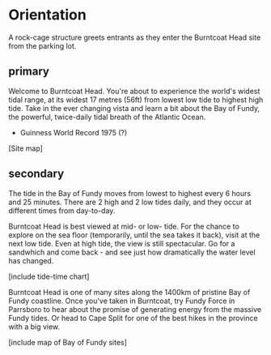 # Orientation

A rock-cage structure greets entrants as they enter the Burntcoat Head site from the parking lot. 

## primary

Welcome to Burntcoat Head. You're about to experience the world's widest tidal range, at its widest 17 metres (56ft) from lowest low tide to highest high tide. Take in the ever changing vista and learn a bit about the Bay of Fundy, the powerful, twice-daily tidal breath of the Atlantic Ocean. 

- Guinness World Record 1975 (?)

[Site map]

## secondary

The tide in the Bay of Fundy moves from lowest to highest every 6 hours and 25 minutes. There are 2 high and 2 low tides daily, and they occur at different times from day-to-day. 

Burntcoat Head is best viewed at mid- or low- tide. For the chance to explore on the sea floor (temporarily, until the sea takes it back), visit at the next low tide. Even at high tide, the view is still spectacular. Go for a sandwhich and come back - and see just how dramatically the water level has changed. 

[include tide-time chart]

Burntcoat Head is one of many sites along the 1400km of pristine Bay of Fundy coastline. Once you've taken in Burntcoat, try Fundy Force in Parrsboro to hear about the promise of generating energy from the massive Fundy tides. Or head to Cape Split for one of the best hikes in the province with a big view. <could avoid mentioning specific sites as they may change over time>

[include map of Bay of Fundy sites]
